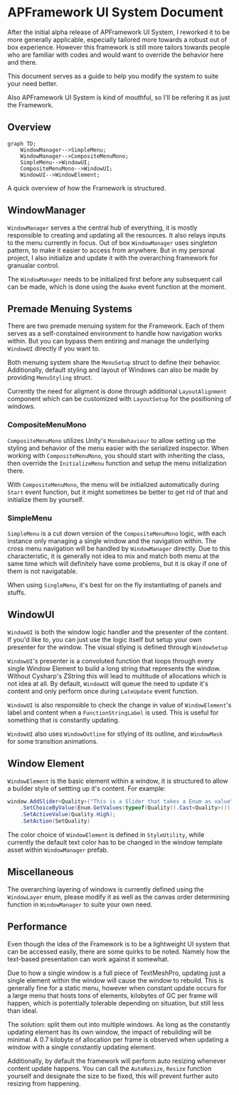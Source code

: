 # APFramework UI System Document

After the initial alpha release of APFramework UI System, I reworked it to be more generally applicable, especially tailored more towards a robust out of box experience. However this framework is still more tailors towards people who are familiar with codes and would want to override the behavior here and there.

This document serves as a guide to help you modify the system to suite your need better.

Also APFramework UI System is kind of mouthful, so I'll be refering it as just the Framework.

## Overview

```mermaid
graph TD;
    WindowManager-->SimpleMenu;
    WindowManager-->CompositeMenuMono;
    SimpleMenu-->WindowUI;
    CompositeMenuMono-->WindowUI;
    WindowUI-->WindowElement;
```

A quick overview of how the Framework is structured.

## WindowManager

`WindowManager` serves a the central hub of everything, it is mostly responsible to creating and updating all the resources. It also relays inputs to the menu currently in focus. Out of box `WindowManager` uses singleton pattern, to make it easier to access from anywhere. But in my personal project, I also initialize and update it with the overarching framework for granualar control.

The `WindowManager` needs to be initialized first before any subsequent call can be made, which is done using the `Awake` event function at the moment.

## Premade Menuing Systems

There are two premade menuing system for the Framework. Each of them serves as a self-constained environment to handle how navigation works within. But you can bypass them entiring and manage the underlying `WindowUI` directly if you want to.

Both menuing system share the `MenuSetup` struct to define their behavior. Additionally, default styling and layout of Windows can also be made by providing `MenuStyling` struct.

Currently the need for aligment is done through additional `LayoutAlignment` component which can be customized with `LayoutSetup` for the positioning of windows.

### CompositeMenuMono

`CompositeMenuMono` utilizes Unity's `MonoBehaviour` to allow setting up the styling and behavior of the menu easier with the serialized inspector. When working with `CompositeMenuMono`, you should start with inheriting the class, then override the `InitializeMenu` function and setup the menu initialization there.

With `CompositeMenuMono`, the menu will be initialized automatically during `Start` event function, but it might sometimes be better to get rid of that and initialize them by yourself.

### SimpleMenu

`SimpleMenu` is a cut down version of the `CompositeMenuMono` logic, with each instance only managing a single window and the navigation within. The cross menu navigation will be handled by `WindowManager` directly. Due to this characteristic, it is generally not idea to mix and match both menu at the same time which will definitely have some problems, but it is okay if one of them is not navigatable.

When using `SingleMenu`, it's best for on the fly instantiating of panels and stuffs.

## WindowUI

`WindowUI` is both the window logic handler and the presenter of the content. If you'd like to, you can just use the logic itself but setup your own presenter for the window. The visual stlying is defined through `WindowSetup`

`WindowUI`'s presenter is a convoluted function that loops through every single Window Element to build a long string that represents the window. Without Cysharp's ZString this will lead to multitude of allocations which is not idea at all. By default, `WindowUI` will queue the need to update it's content and only perform once during `LateUpdate` event function.

`WindowUI` is also responsible to check the change in value of `WindowElement`'s label and content when a `FunctionStringLabel` is used. This is useful for something that is constantly updating.

`WindowUI` also uses `WindowOutline` for stlying of its outline, and `WindowMask` for some transition animations.

## Window Element

`WindowElement` is the basic element within a window, it is structured to allow a builder style of settting up it's content. For example:

```C#
window.AddSlider<Quality>("This is a Slider that takes a Enum as value")
    .SetChoiceByValue(Enum.GetValues(typeof(Quality)).Cast<Quality>())
    .SetActiveValue(Quality.High);
    .SetAction(SetQuality)
```

The color choice of `WindowElement` is defined in `StyleUtility`, while currently the default text color has to be changed in the window template asset within `WindowManager` prefab.

## Miscellaneous

The overarching layering of windows is currently defined using the `WindowLayer` enum, please modify it as well as the canvas order determining function in `WindowManager` to suite your own need.

## Performance

Even though the idea of the Framework is to be a lightweight UI system that can be accessed easily, there are some quirks to be noted. Namely how the text-based presentation can work against it somewhat.

Due to how a single window is a full piece of TextMeshPro, updating just a single element within the window will cause the window to rebuild. This is generally fine for a static menu, however when constant update occurs for a large menu that hosts tons of elements, kilobytes of GC per frame will happen, which is potentially tolerable depending on situation, but still less than ideal.

The solution: split them out into multiple windows. As long as the constantly updating element has its own window, the impact of rebuilding will be minimal. A 0.7 kilobyte of allocation per frame is observed when updating a window with a single constantly updating element.

Additionally, by default the framework will perform auto resizing whenever content update happens. You can call the `AutoResize`, `Resize` function yourself and designate the size to be fixed, this will prevent further auto resizing from happening.